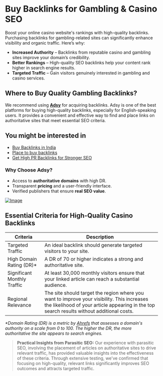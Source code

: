 # Buy Backlinks for Gambling & Casino SEO

Boost your online casino website's rankings with high-quality backlinks. Purchasing backlinks for gambling-related sites can significantly enhance visibility and organic traffic. Here’s why:

- **Increased Authority** – Backlinks from reputable casino and gambling sites improve your domain’s credibility.
- **Better Rankings** – High-quality SEO backlinks help your content rank higher in search engine results.
- **Targeted Traffic** – Gain visitors genuinely interested in gambling and casino services.

## Where to Buy Quality Gambling Backlinks?

We recommend using **[Adsy](https://ref.adsy.com/?ref=referral&ref_type=direct&ref_id=jcckfooeo3etdkvh&ref_item=3)** for acquiring backlinks. Adsy is one of the best platforms for buying high-quality backlinks, especially for English-speaking users. It provides a convenient and effective way to find and place links on authoritative sites that meet essential SEO criteria.
## You might be interested in 
- [Buy Backlinks in India](https://github.com/Analyst-Reviewer/Buy-Backlinks-in-India)
- [Place to buy backlinks](https://github.com/Analyst-Reviewer/place-to-buy-backlinks)
- [Get High PR Backlinks for Stronger SEO](https://github.com/Analyst-Reviewer/Get-High-PR-Backlinks-for-Stronger-SEO/blob/main/README.md)

### Why Choose Adsy?
- Access to **authoritative domains** with high DR.
- Transparent **pricing** and a user-friendly interface.
- Verified publishers that ensure **real SEO value**.
<a href="https://github.com/user-attachments/assets/4b2371ec-58af-4c10-9480-2134f23081bc">
    <img src="https://github.com/user-attachments/assets/4b2371ec-58af-4c10-9480-2134f23081bc" alt="Image">
</a>

## Essential Criteria for High-Quality Casino Backlinks

<table>
    <thead>
        <tr>
            <th>Criteria</th>
            <th>Description</th>
        </tr>
    </thead>
    <tbody>
        <tr>
            <td>Targeted Traffic</td>
            <td>An ideal backlink should generate targeted visitors to your site.</td>
        </tr>
        <tr>
            <td>High Domain Rating (DR)*</td>
            <td>A DR of 70 or higher indicates a strong and authoritative site.</td>
        </tr>
        <tr>
            <td>Significant Monthly Traffic</td>
            <td>At least 30,000 monthly visitors ensure that your linked article can reach a substantial audience.</td>
        </tr>
        <tr>
            <td>Regional Relevance</td>
            <td>The site should target the region where you want to improve your visibility. This increases the likelihood of your article appearing in the top search results without additional costs.</td>
        </tr>
    </tbody>
</table>

<p><em>*Domain Rating (DR) is a metric by <a href="https://ahrefs.com" target="_blank">Ahrefs</a> that assesses a domain's authority on a scale from 0 to 100. The higher the DR, the more authoritative the site appears to search engines.</em></p>

<blockquote>
    <strong>Practical Insights from Parasitic SEO:</strong> Our experience with parasitic SEO, involving the placement of articles on authoritative sites to drive relevant traffic, has provided valuable insights into the effectiveness of these criteria. Through extensive testing, we've confirmed that focusing on high-quality, relevant links significantly improves SEO outcomes and attracts targeted traffic.
</blockquote>
